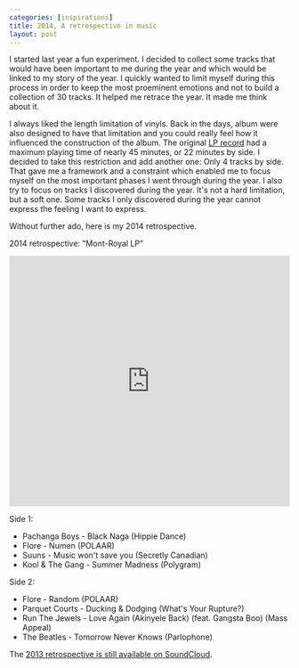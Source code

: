 ```yaml
---
categories: [inspirations]
title: 2014, A retrospective in music
layout: post
---
```


I started last year a fun experiment. I decided to collect some tracks that
would have been important to me during the year and which would be linked to my
story of the year. I quickly wanted to limit myself during this process in
order to keep the most proeminent emotions and not to build a collection of 30
tracks. It helped me retrace the year. It made me think about it.

I always liked the length limitation of vinyls. Back in the days, album were
also designed to have that limitation and you could really feel how it
influenced the construction of the album. The original [LP
record](http://en.wikipedia.org/wiki/LP_record) had a maximum playing time of
nearly 45 minutes, or 22 minutes by side. I decided to take this restriction
and add another one: Only 4 tracks by side. That gave me a framework and a
constraint which enabled me to focus myself on the most important phases I went
through during the year. I also try to focus on tracks I discovered during the
year. It's not a hard limitation, but a soft one. Some tracks I only discovered
during the year cannot express the feeling I want to express.

Without further ado, here is my 2014 retrospective.

2014 retrospective: "Mont-Royal LP"

<iframe width="100%" height="450" scrolling="no" frameborder="no" src="https://w.soundcloud.com/player/?url=https%3A//api.soundcloud.com/playlists/69280668%3Fsecret_token%3Ds-aA2ko&amp;auto_play=false&amp;hide_related=false&amp;show_comments=true&amp;show_user=true&amp;show_reposts=false&amp;visual=true"></iframe>

Side 1:

- Pachanga Boys - Black Naga (Hippie Dance)
- Flore - Numen (POLAAR)
- Suuns - Music won't save you (Secretly Canadian)
- Kool & The Gang - Summer Madness (Polygram)

Side 2:

- Flore - Random (POLAAR)
- Parquet Courts - Ducking & Dodging (What's Your Rupture?)
- Run The Jewels - Love Again (Akinyele Back) (feat. Gangsta Boo) (Mass Appeal)
- The Beatles - Tomorrow Never Knows (Parlophone)

The [2013 retrospective is still available on
SoundCloud](https://soundcloud.com/marcw/sets/lapsane-2013/s-3EG1M).
